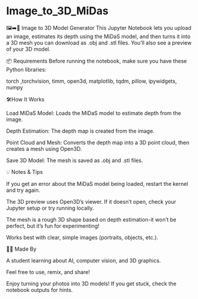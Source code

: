 # Image_to_3D_MiDas

🖼️➡️🔲 Image to 3D Model Generator
This Jupyter Notebook lets you upload an image, estimates its depth using the MiDaS model, and then turns it into a 3D mesh you can download as .obj and .stl files. You’ll also see a preview of your 3D model.

📦 Requirements
Before running the notebook, make sure you have these Python libraries:

torch ,torchvision, timm, open3d, matplotlib, tqdm, pillow, ipywidgets, numpy


🛠️How It Works

Load MiDaS Model: Loads the MiDaS model to estimate depth from the image.

Depth Estimation: The depth map is created from the image.

Point Cloud and Mesh: Converts the depth map into a 3D point cloud, then creates a mesh using Open3D.

Save 3D Model: The mesh is saved as .obj and .stl files.


💡 Notes & Tips

If you get an error about the MiDaS model being loaded, restart the kernel and try again.

The 3D preview uses Open3D’s viewer. If it doesn’t open, check your Jupyter setup or try running locally.

The mesh is a rough 3D shape based on depth estimation-it won’t be perfect, but it’s fun for experimenting!

Works best with clear, simple images (portraits, objects, etc.).

🙋‍♂️ Made By

A student learning about AI, computer vision, and 3D graphics.

Feel free to use, remix, and share!

Enjoy turning your photos into 3D models! If you get stuck, check the notebook outputs for hints.
